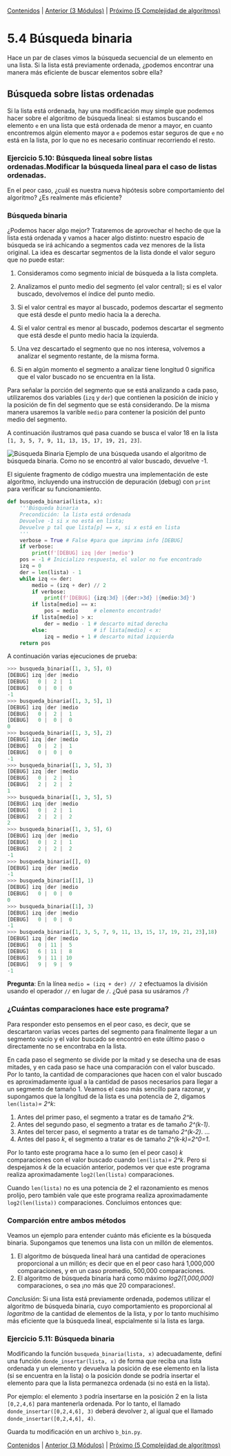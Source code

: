 [Contenidos](../Contenidos.md) \| [Anterior (3 Módulos)](03_Modulos.md) \| [Próximo (5 Complejidad de algoritmos)](05_Complejidad.md)

# 5.4 Búsqueda binaria

Hace un par de clases vimos la búsqueda secuencial de un elemento en una lista.
Si la lista está previamente ordenada,
¿podemos encontrar una manera más eficiente de buscar elementos sobre ella?


## Búsqueda sobre listas ordenadas

Si la lista está ordenada, hay una modificación muy simple que podemos hacer sobre el algoritmo de búsqueda lineal: si estamos buscando el elemento `e` en una lista que está ordenada de menor a mayor, en cuanto encontremos algún elemento mayor a `e` podemos estar seguros de que `e` no está en la lista, por lo que no es necesario continuar recorriendo el resto.

### Ejercicio 5.10: Búsqueda lineal sobre listas ordenadas.Modificar la búsqueda lineal para el caso de listas ordenadas.
En el peor caso, ¿cuál es nuestra nueva hipótesis sobre comportamiento del
algoritmo? ¿Es realmente más eficiente?

### Búsqueda binaria

¿Podemos hacer algo mejor? Trataremos de aprovechar el hecho de que la lista
está ordenada y vamos a hacer algo distinto: nuestro espacio de búsqueda se
irá achicando a segmentos cada vez menores de la lista original.
La idea es descartar segmentos de la lista donde el valor seguro que no puede
estar:

1. Consideramos como segmento inicial de búsqueda a la lista completa.

2. Analizamos el punto medio del segmento (el valor central); si es el valor
buscado, devolvemos el índice del punto medio.

3. Si el valor central es mayor al buscado, podemos descartar el segmento
que está desde el punto medio hacia la a derecha.

4. Si el valor central es menor al buscado, podemos descartar el segmento
que está desde el punto medio hacia la izquierda.

5. Una vez descartado el segmento que no nos interesa, volvemos a analizar
el segmento restante, de la misma forma.

6. Si en algún momento el segmento a analizar tiene longitud 0
significa que el valor buscado no se encuentra en la lista.


Para señalar la porción del segmento que se está analizando a cada paso,
utilizaremos dos variables (`izq` y `der`) que
contienen la posición de inicio y la posición de fin del segmento que se
está considerando. De la misma manera usaremos la varible `medio`
para contener la posición del punto medio del segmento.

A continuación ilustramos qué pasa cuando se busca
el valor 18 en la lista `[1, 3, 5, 7, 9, 11, 13, 15, 17, 19, 21, 23]`.

![Búsqueda Binaria](./bbin.png)
Ejemplo de una búsqueda usando el algoritmo de búsqueda binaria.
Como no se encontró al valor buscado, devuelve -1.



El siguiente fragmento de código muestra una implementación de
este algoritmo, incluyendo una instrucción de depuración (debug) con `print` para verificar su funcionamiento.

```python
def busqueda_binaria(lista, x):
    '''Búsqueda binaria
    Precondición: la lista está ordenada
    Devuelve -1 si x no está en lista;
    Devuelve p tal que lista[p] == x, si x está en lista
    '''
    verbose = True # False #para que imprima info [DEBUG]
    if verbose:
        print(f'[DEBUG] izq |der |medio')
    pos = -1 # Inicializo respuesta, el valor no fue encontrado
    izq = 0
    der = len(lista) - 1
    while izq <= der:
        medio = (izq + der) // 2
        if verbose:
            print(f'[DEBUG] {izq:3d} |{der:>3d} |{medio:3d}')
        if lista[medio] == x:
            pos = medio     # elemento encontrado!
        if lista[medio] > x:
            der = medio - 1 # descarto mitad derecha
        else:               # if lista[medio] < x:
            izq = medio + 1 # descarto mitad izquierda
    return pos
```


A continuación varias ejecuciones de prueba:

```python
>>> busqueda_binaria([1, 3, 5], 0)
[DEBUG] izq |der |medio
[DEBUG]   0 |  2 |  1
[DEBUG]   0 |  0 |  0
-1
>>> busqueda_binaria([1, 3, 5], 1)
[DEBUG] izq |der |medio
[DEBUG]   0 |  2 |  1
[DEBUG]   0 |  0 |  0
0
>>> busqueda_binaria([1, 3, 5], 2)
[DEBUG] izq |der |medio
[DEBUG]   0 |  2 |  1
[DEBUG]   0 |  0 |  0
-1
>>> busqueda_binaria([1, 3, 5], 3)
[DEBUG] izq |der |medio
[DEBUG]   0 |  2 |  1
[DEBUG]   2 |  2 |  2
1
>>> busqueda_binaria([1, 3, 5], 5)
[DEBUG] izq |der |medio
[DEBUG]   0 |  2 |  1
[DEBUG]   2 |  2 |  2
2
>>> busqueda_binaria([1, 3, 5], 6)
[DEBUG] izq |der |medio
[DEBUG]   0 |  2 |  1
[DEBUG]   2 |  2 |  2
-1
>>> busqueda_binaria([], 0)
[DEBUG] izq |der |medio
-1
>>> busqueda_binaria([1], 1)
[DEBUG] izq |der |medio
[DEBUG]   0 |  0 |  0
0
>>> busqueda_binaria([1], 3)
[DEBUG] izq |der |medio
[DEBUG]   0 |  0 |  0
-1
>>> busqueda_binaria([1, 3, 5, 7, 9, 11, 13, 15, 17, 19, 21, 23],18)
[DEBUG] izq |der |medio
[DEBUG]   0 | 11 |  5
[DEBUG]   6 | 11 |  8
[DEBUG]   9 | 11 | 10
[DEBUG]   9 |  9 |  9
-1
```

**Pregunta**: En la línea `medio = (izq + der) // 2` efectuamos la división usando el operador `//` en lugar de `/`. ¿Qué pasa su usáramos `/`?
    
### ¿Cuántas comparaciones hace este programa?

Para responder esto pensemos en el peor caso, es decir, que se descartaron
varias veces partes del segmento para finalmente llegar a un segmento vacío y
el valor buscado se encontró en este último paso o directamente no se encontraba en la lista.

En cada paso el segmento se divide por la mitad y se desecha una de esas
mitades, y en cada paso se hace una comparación con el valor buscado. Por lo
tanto, la cantidad de comparaciones que hacen con el valor buscado es
aproximadamente igual a la cantidad de pasos necesarios para llegar a un
segmento de tamaño 1.
Veamos el caso más sencillo para razonar, y supongamos que la longitud de la
lista es una potencia de 2, digamos `len(lista)`*= 2^k*:

1. Antes del primer paso, el segmento a tratar es de tamaño *2^k*.
2. Antes del segundo paso, el segmento a tratar es de tamaño *2^(k-1)*.
3. Antes del tercer paso, el segmento a tratar es de tamaño *2^(k-2)*.
...
4. Antes del paso *k*, el segmento a tratar es de tamaño *2^(k-k)=2^0=1*.


Por lo tanto este programa hace a lo sumo (en el peor caso) *k* comparaciones con el valor buscado cuando `len(lista)`*= 2^k*.
Pero si despejamos *k* de la ecuación anterior, podemos ver que este programa
realiza aproximadamente `log2(len(lista)` comparaciones.

Cuando `len(lista)` no es una potencia de 2 el razonamiento es menos
prolijo, pero también vale que este programa realiza aproximadamente
`log2(len(lista))` comparaciones. Concluimos entonces que:

### Comparción entre ambos métodos

Veamos un ejemplo para entender cuánto más eficiente es la búsqueda binaria.
Supongamos que tenemos una lista con un millón de elementos.

1. El algoritmo de búsqueda lineal hará una cantidad de operaciones proporcional a un millón; es decir que en el peor caso hará 1,000,000 comparaciones, y en un caso promedio, 500,000 comparaciones.
2. El algoritmo de búsqueda binaria hará como máximo *log2(1,000,000)*
comparaciones, o sea ¡no más que 20 comparaciones!.

*Conclusión*: Si una lista está previamente ordenada, podemos utilizar el
algoritmo de búsqueda binaria, cuyo comportamiento es proporcional al
*logaritmo* de la cantidad de elementos de la lista, y por lo tanto
muchísimo más eficiente que la búsqueda lineal, espcialmente si la lista es larga.

### Ejercicio 5.11: Búsqueda binaria
Modificando la función `busqueda_binaria(lista, x)` adecuadamente, definí una función `donde_insertar(lista, x)` de forma que reciba una lista ordenada y un elemento y devuelva la posición de ese elemento en la lista (si se encuentra en la lista) o la posición donde se podría insertar el elemento para que la lista permanezca ordenada (si no está en la lista).

Por ejemplo: el elemento `3` podría insertarse en la posición 2 en la lista `[0,2,4,6]` para mantenerla ordenada. Por lo tanto, el llamado `donde_insertar([0,2,4,6], 3)` deberá devolver `2`, al igual que el llamado `donde_insertar([0,2,4,6], 4)`.

Guarda tu modificación en un archivo `b_bin.py`.



[Contenidos](../Contenidos.md) \| [Anterior (3 Módulos)](03_Modulos.md) \| [Próximo (5 Complejidad de algoritmos)](05_Complejidad.md)

